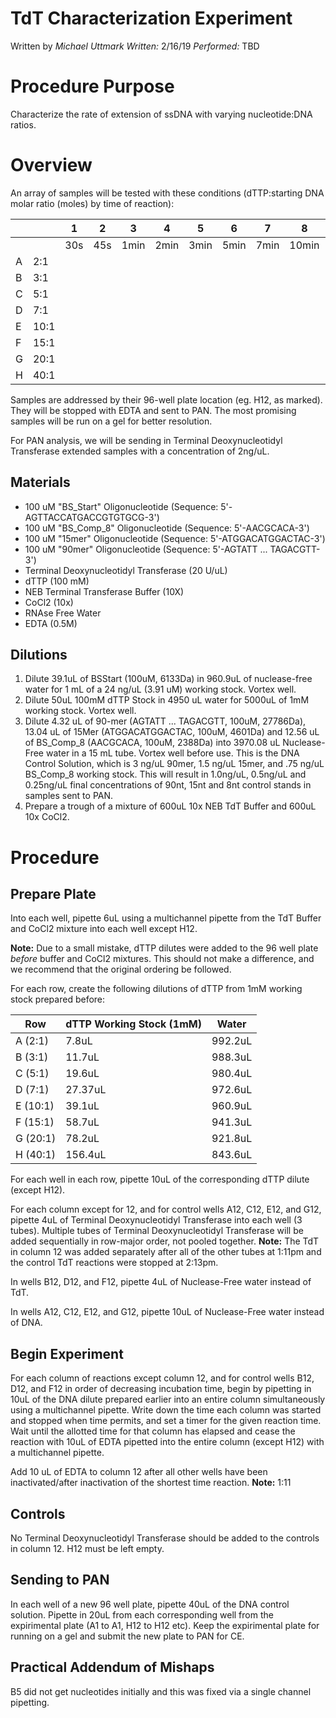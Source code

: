 # TdT Characterization Experiment
Written by *Michael Uttmark*
*Written:* 2/16/19 *Performed:* TBD

Procedure Purpose
=================

Characterize the rate of extension of ssDNA with varying nucleotide:DNA
ratios.

Overview
========

An array of samples will be tested with these conditions (dTTP:starting DNA molar ratio
(moles) by time of reaction):

|||1  | 2  |3   |4   |5   |6   |7   |8    |9    |10   |11   |12      |
|---|---|---|----|----|----|----|----|----|-----|-----|-----|-----|--------|
|||30s|45s |1min|2min|3min|5min|7min|10min|15min|20min|30min|Controls|
|A  | 2:1  |    |    |    |    |    |     |     |     |     |        |||
|B  | 3:1  |    |    |    |    |    |     |     |     |     |        |||
|C  | 5:1  |    |    |    |    |    |     |     |     |     |        |||
|D  | 7:1  |    |    |    |    |    |     |     |     |     |        |||
|E  | 10:1 |    |    |    |    |    |     |     |     |     |        |||
|F  | 15:1 |    |    |    |    |    |     |     |     |     |        |||
|G  | 20:1 |    |    |    |    |    |     |     |     |     |        |||
|H  | 40:1 |    |    |    |    |    |     |     |     |     |     ||H12|

Samples are addressed by their 96-well plate location (eg. H12, as marked).
They will be stopped with EDTA and sent to PAN. The most promising samples will be run on a gel for better resolution.

For PAN analysis, we will be sending in Terminal Deoxynucleotidyl Transferase extended samples with a concentration of 2ng/uL.

## Materials

-   100 uM "BS_Start" Oligonucleotide (Sequence: 5'-AGTTACCATGACCGTGTGCG-3')
-   100 uM "BS_Comp_8" Oligonucleotide (Sequence: 5'-AACGCACA-3')
-   100 uM "15mer" Oligonucleotide (Sequence: 5'-ATGGACATGGACTAC-3')
-   100 uM "90mer" Oligonucleotide (Sequence: 5'-AGTATT ... TAGACGTT-3')
-   Terminal Deoxynucleotidyl Transferase (20 U/uL)
-   dTTP (100 mM)
-   NEB Terminal Transferase Buffer (10X)
-   CoCl2 (10x)
-   RNAse Free Water
-   EDTA (0.5M)

## Dilutions
1. Dilute 39.1uL of BSStart (100uM, 6133Da) in 960.9uL of nuclease-free water for 1 mL of a 24 ng/uL (3.91 uM) working stock. Vortex well.
2. Dilute 50uL 100mM dTTP Stock in 4950 uL water for 5000uL of 1mM working stock. Vortex well.
4. Dilute 4.32 uL of 90-mer (AGTATT ... TAGACGTT, 100uM, 27786Da), 13.04 uL of 15Mer (ATGGACATGGACTAC, 100uM, 4601Da) and 12.56 uL of BS_Comp_8 (AACGCACA, 100uM, 2388Da) into 3970.08 uL Nuclease-Free water in a 15 mL tube. Vortex well before use. This is the DNA Control Solution, which is 3 ng/uL 90mer, 1.5 ng/uL 15mer, and .75 ng/uL BS_Comp_8 working stock. This will result in 1.0ng/uL, 0.5ng/uL and 0.25ng/uL final concentrations of 90nt, 15nt and 8nt control stands in samples sent to PAN.
5. Prepare a trough of a mixture of 600uL 10x NEB TdT Buffer and 600uL 10x CoCl2.

Procedure
=========

Prepare Plate
-------------

Into each well, pipette 6uL using a multichannel pipette from the TdT Buffer and CoCl2 mixture into each well except H12.

**Note:** Due to a small mistake, dTTP dilutes were added to the 96 well plate *before* buffer and CoCl2 mixtures. This should not make a difference, and we recommend that the original ordering be followed.

For each row, create the following dilutions of dTTP from 1mM working stock
prepared before:

|Row       |dTTP Working Stock (1mM)| Water     |
|----------|------------------------|-----------|
|A (2:1)   | 7.8uL                  | 992.2uL   |
|B (3:1)   | 11.7uL                 | 988.3uL   |
|C (5:1)   | 19.6uL                 | 980.4uL   |
|D (7:1)   | 27.37uL                | 972.6uL   |
|E (10:1)  | 39.1uL                 | 960.9uL   |
|F (15:1)  | 58.7uL                 | 941.3uL   |
|G (20:1)  | 78.2uL                 | 921.8uL   |
|H (40:1)  | 156.4uL                | 843.6uL   |

For each well in each row, pipette 10uL of the corresponding dTTP dilute (except H12).

For each column except for 12, and for control wells A12, C12, E12, and G12, pipette 4uL of Terminal Deoxynucleotidyl Transferase into each well (3 tubes). Multiple tubes of Terminal Deoxynucleotidyl Transferase will be added sequentially in row-major order, not pooled together. 
**Note:** The TdT in column 12 was added separately after all of the other tubes at 1:11pm and the control TdT reactions were stopped at 2:13pm. 

In wells B12, D12, and F12, pipette 4uL of Nuclease-Free water instead of TdT.

In wells A12, C12, E12, and G12, pipette 10uL of Nuclease-Free water instead of DNA.

## Begin Experiment
For each column of reactions except column 12, and for control wells B12, D12, and F12 in order of decreasing incubation time, begin by pipetting in 10uL of the DNA dilute prepared earlier into an entire column simultaneously using a multichannel pipette. Write down the time each column was started and stopped when time permits, and set a timer for the given reaction time. Wait until the allotted time for that column has elapsed and cease the reaction with 10uL of EDTA pipetted into the entire column (except H12) with a multichannel pipette.

Add 10 uL of EDTA to column 12 after all other wells have been inactivated/after inactivation of the shortest time reaction. 
**Note:** 1:11

## Controls
No Terminal Deoxynucleotidyl Transferase should be added to the controls in column 12. H12 must be left empty.

## Sending to PAN
In each well of a new 96 well plate, pipette 40uL of the DNA control solution. Pipette in 20uL from each corresponding well from the expirimental plate (A1 to A1, H12 to H12 etc). Keep the expirimental plate for running on a gel and submit the new plate to PAN for CE.

## Practical Addendum of Mishaps

B5 did not get nucleotides initially and this was fixed via a single channel pipetting.
